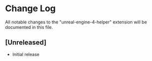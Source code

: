 # Change Log

All notable changes to the "unreal-engine-4-helper" extension will be documented in this file.

## [Unreleased]

- Initial release
